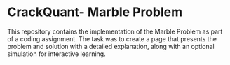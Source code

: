 # CrackQuant- Marble Problem
This repository contains the implementation of the Marble Problem as part of a coding assignment. The task was to create a page that presents the problem and solution with a detailed explanation, along with an optional simulation for interactive learning.





